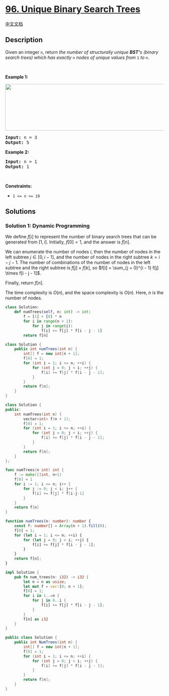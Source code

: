 # [96. Unique Binary Search Trees](https://leetcode.com/problems/unique-binary-search-trees)

[中文文档](/solution/0000-0099/0096.Unique%20Binary%20Search%20Trees/README.md)

## Description

<p>Given an integer <code>n</code>, return <em>the number of structurally unique <strong>BST&#39;</strong>s (binary search trees) which has exactly </em><code>n</code><em> nodes of unique values from</em> <code>1</code> <em>to</em> <code>n</code>.</p>

<p>&nbsp;</p>
<p><strong class="example">Example 1:</strong></p>
<img alt="" src="https://spcdn.pages.dev/leetcode/problems/0096.Unique%20Binary%20Search%20Trees/images/uniquebstn3.jpg" style="width: 600px; height: 148px;" />
<pre>
<strong>Input:</strong> n = 3
<strong>Output:</strong> 5
</pre>

<p><strong class="example">Example 2:</strong></p>

<pre>
<strong>Input:</strong> n = 1
<strong>Output:</strong> 1
</pre>

<p>&nbsp;</p>
<p><strong>Constraints:</strong></p>

<ul>
	<li><code>1 &lt;= n &lt;= 19</code></li>
</ul>

## Solutions

### Solution 1: Dynamic Programming

We define $f[i]$ to represent the number of binary search trees that can be generated from $[1, i]$. Initially, $f[0] = 1$, and the answer is $f[n]$.

We can enumerate the number of nodes $i$, then the number of nodes in the left subtree $j \in [0, i - 1]$, and the number of nodes in the right subtree $k = i - j - 1$. The number of combinations of the number of nodes in the left subtree and the right subtree is $f[j] \times f[k]$, so $f[i] = \sum_{j = 0}^{i - 1} f[j] \times f[i - j - 1]$.

Finally, return $f[n]$.

The time complexity is $O(n)$, and the space complexity is $O(n)$. Here, $n$ is the number of nodes.

<!-- tabs:start -->

```python
class Solution:
    def numTrees(self, n: int) -> int:
        f = [1] + [0] * n
        for i in range(n + 1):
            for j in range(i):
                f[i] += f[j] * f[i - j - 1]
        return f[n]
```

```java
class Solution {
    public int numTrees(int n) {
        int[] f = new int[n + 1];
        f[0] = 1;
        for (int i = 1; i <= n; ++i) {
            for (int j = 0; j < i; ++j) {
                f[i] += f[j] * f[i - j - 1];
            }
        }
        return f[n];
    }
}
```

```cpp
class Solution {
public:
    int numTrees(int n) {
        vector<int> f(n + 1);
        f[0] = 1;
        for (int i = 1; i <= n; ++i) {
            for (int j = 0; j < i; ++j) {
                f[i] += f[j] * f[i - j - 1];
            }
        }
        return f[n];
    }
};
```

```go
func numTrees(n int) int {
	f := make([]int, n+1)
	f[0] = 1
	for i := 1; i <= n; i++ {
		for j := 0; j < i; j++ {
			f[i] += f[j] * f[i-j-1]
		}
	}
	return f[n]
}
```

```ts
function numTrees(n: number): number {
    const f: number[] = Array(n + 1).fill(0);
    f[0] = 1;
    for (let i = 1; i <= n; ++i) {
        for (let j = 0; j < i; ++j) {
            f[i] += f[j] * f[i - j - 1];
        }
    }
    return f[n];
}
```

```rust
impl Solution {
    pub fn num_trees(n: i32) -> i32 {
        let n = n as usize;
        let mut f = vec![0; n + 1];
        f[0] = 1;
        for i in 1..=n {
            for j in 0..i {
                f[i] += f[j] * f[i - j - 1];
            }
        }
        f[n] as i32
    }
}
```

```cs
public class Solution {
    public int NumTrees(int n) {
        int[] f = new int[n + 1];
        f[0] = 1;
        for (int i = 1; i <= n; ++i) {
            for (int j = 0; j < i; ++j) {
                f[i] += f[j] * f[i - j - 1];
            }
        }
        return f[n];
    }
}
```

<!-- tabs:end -->

<!-- end -->
